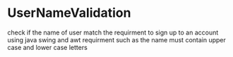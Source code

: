 # UserNameValidation
 check if the name of user match the requirment to sign up to an account using java swing and awt 
requirment such as the name must contain upper case and lower case letters

